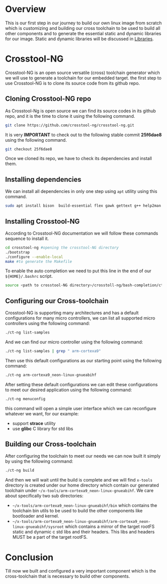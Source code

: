 # Overview
This is our first step in our journey to build our own linux image from scratch which is customizing and building our cross toolchain to be used to build all other components and to generate the essential static and dynamic libraries for our image. Static and dynamic libraries will be discussed in [Libraries](./Libraries/).
# Crosstool-NG
Crosstool-NG is an open source versatile (cross) toolchain generator which we will use to generate a toolchain for our embedded target. the first step to use Crosstool-NG is to clone its source code from its github repo.
## Cloning Crosstool-NG repo
As Crosstool-Ng is open source we can find its source codes in its github repo, and it is the time to clone it using the following command.
```bash
git clone https://github.com/crosstool-ng/crosstool-ng.git
```
It is very **IMPORTANT** to check out to the following stable commit **25f6dae8** using the following command.
```bash
git checkout 25f6dae8
```
Once we cloned its repo, we have to check its dependencies and install them.
## Installing dependencies
We can install all dependencies in only one step using `apt` utility using this command.
```bash
sudo apt install bison  build-essential flex gawk gettext g++ help2man libncurses-dev libtool-bin texinfo unzip
```
## Installing Crosstool-NG
According to Crosstool-NG documentation we will follow these commands sequence to install it.
```bash
cd crosstool-ng #opening the crosstool-NG directory
./bootstrap
./configure --enable-local
make #to generate the Makefile 
```
To enable the auto completion we need to put this line in the end of our `${HOME}/.bashrc` script.
```bash
source <path to crosstool-NG directory>/crosstoll-ng/bash-completion/ct-ng #replace it with the actual path 
```
## Configuring our Cross-toolchain
Crosstool-NG is supporting many architectures and has a default configurations for many micro controllers, we can list all supported micro controllers using the following command:
```bash 
./ct-ng list-samples
```
And we can find our micro controller using the following command:
```bash 
./ct-ng list-samples | grep " arm-cortexa9"
```
Then use this default configurations as our starting point using the following command:
```bash
./ct-ng arm-cortexa9_neon-linux-gnueabihf
```
After setting these default configurations we can edit these configurations to meet our desired application using the following command:
```bash
./ct-ng menuconfig
```
this command will open a simple user interface which we can reconfigure whatever we want, for our example: 
* support **strace** utility 
* use **glibc** C library for std libs
## Building our Cross-toolchain
After configuring the toolchain to meet our needs we can now built it simply by using the following command:
```bash
./ct-ng build
```
And then we will wait until the build is complete and we will find `x-tools` directory is created under our home directory which contain our generated toolchain under `~/x-tools/arm-cortexa9_neon-linux-gnueabihf`. We care about specifically two sub directories:
* `~/x-tools/arm-cortexa9_neon-linux-gnueabihf/bin` which contains the toolchain bin utils to be used to build the other components like bootloader and kernel.
* `~/x-tools/arm-cortexa9_neon-linux-gnueabihf/arm-cortexa9_neon-linux-gnueabihf/sysroot` which contains a mirror of the target rootFS static and dynamic c std libs and their headers. This libs and headers MUST be a part of the target rootFS.
# Conclusion 
Till now we built and configured a very important component which is the cross-toolchain that is necessary to build other components.